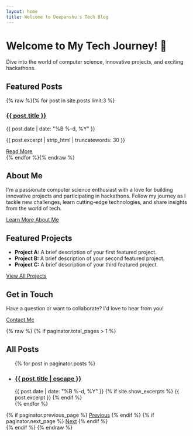 ```yaml
---
layout: home
title: Welcome to Deepanshu's Tech Blog
---
```


<div class="hero">
  <h1>Welcome to My Tech Journey! 🚀</h1>
  <p>Dive into the world of computer science, innovative projects, and exciting hackathons.</p>
</div>

<section class="featured-posts">
  <h2>Featured Posts</h2>
  <div class="post-grid">
    {% raw %}{% for post in site.posts limit:3 %}
      <article class="post-card">
        <h3><a href="{{ post.url | relative_url }}">{{ post.title }}</a></h3>
        <p class="post-meta">{{ post.date | date: "%B %-d, %Y" }}</p>
        <p>{{ post.excerpt | strip_html | truncatewords: 30 }}</p>
        <a href="{{ post.url | relative_url }}" class="read-more">Read More</a>
      </article>
    {% endfor %}{% endraw %}
  </div>
</section>

<section class="about-section">
  <h2>About Me</h2>
  <p>I'm a passionate computer science enthusiast with a love for building innovative projects and participating in hackathons. Follow my journey as I tackle new challenges, learn cutting-edge technologies, and share insights from the world of tech.</p>
  <a href="{{ '/about/' | relative_url }}" class="btn">Learn More About Me</a>
</section>

<section class="projects-section">
  <h2>Featured Projects</h2>
  <ul class="project-list">
    <li><strong>Project A:</strong> A brief description of your first featured project.</li>
    <li><strong>Project B:</strong> A brief description of your second featured project.</li>
    <li><strong>Project C:</strong> A brief description of your third featured project.</li>
  </ul>
  <a href="{{ '/projects/' | relative_url }}" class="btn">View All Projects</a>
</section>

<section class="cta-section">
  <h2>Get in Touch</h2>
  <p>Have a question or want to collaborate? I'd love to hear from you!</p>
  <a href="{{ '/contact/' | relative_url }}" class="btn">Contact Me</a>
</section>

{% raw %}
{% if paginator.total_pages > 1 %}
<section class="all-posts">
  <h2>All Posts</h2>
  <ul class="post-list">
    {% for post in paginator.posts %}
      <li>
        <h3>
          <a class="post-link" href="{{ post.url | relative_url }}">{{ post.title | escape }}</a>
        </h3>
        <span class="post-meta">{{ post.date | date: "%B %-d, %Y" }}</span>
        {% if site.show_excerpts %}
          {{ post.excerpt }}
        {% endif %}
      </li>
    {% endfor %}
  </ul>

  <div class="pagination">
    {% if paginator.previous_page %}
      <a href="{{ paginator.previous_page_path | relative_url }}" class="btn">Previous</a>
    {% endif %}
    {% if paginator.next_page %}
      <a href="{{ paginator.next_page_path | relative_url }}" class="btn">Next</a>
    {% endif %}
  </div>
</section>
{% endif %}
{% endraw %}
